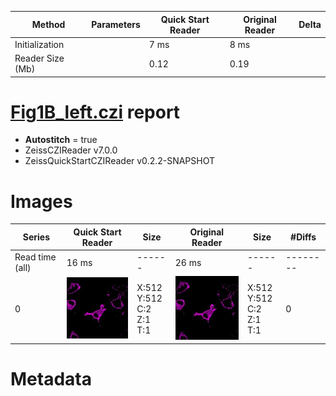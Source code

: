 |  Method            | Parameters       | Quick Start Reader | Original Reader | Delta  |
| -------------------|------------------|--------------------|-----------------|------- |
| Initialization     |                  |7 ms|8 ms|        |
| Reader Size (Mb)     |                  |0.12|0.19|        |
# [Fig1B_left.czi](https://zenodo.org/record/6685822/files/Fig1B_left.czi) report
 - **Autostitch** = true
 - ZeissCZIReader v7.0.0
 - ZeissQuickStartCZIReader v0.2.2-SNAPSHOT

# Images 

| Series            | Quick Start Reader | Size | Original Reader | Size | #Diffs |
|-------------------|--------------------|------|-----------------|------|--------|
| Read time (all)   |16 ms|------|26 ms|------|--------|
|0|![Fig1B_left.quick_true.flat_true.stitch_true.series_0.jpg](Fig1B_left/Fig1B_left.quick_true.flat_true.stitch_true.series_0.jpg)|X:512<br>Y:512<br>C:2<br>Z:1<br>T:1|![Fig1B_left.quick_false.flat_true.stitch_true.series_0.jpg](Fig1B_left/Fig1B_left.quick_false.flat_true.stitch_true.series_0.jpg)|X:512<br>Y:512<br>C:2<br>Z:1<br>T:1|0|

# Metadata

